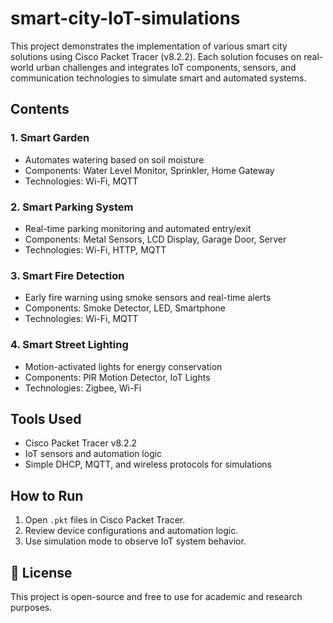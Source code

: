 # smart-city-IoT-simulations

This project demonstrates the implementation of various smart city solutions using Cisco Packet Tracer (v8.2.2). Each solution focuses on real-world urban challenges and integrates IoT components, sensors, and communication technologies to simulate smart and automated systems.

##  Contents

### 1. Smart Garden
- Automates watering based on soil moisture
- Components: Water Level Monitor, Sprinkler, Home Gateway
- Technologies: Wi-Fi, MQTT

### 2. Smart Parking System
- Real-time parking monitoring and automated entry/exit
- Components: Metal Sensors, LCD Display, Garage Door, Server
- Technologies: Wi-Fi, HTTP, MQTT

### 3. Smart Fire Detection
- Early fire warning using smoke sensors and real-time alerts
- Components: Smoke Detector, LED, Smartphone
- Technologies: Wi-Fi, MQTT

### 4. Smart Street Lighting
- Motion-activated lights for energy conservation
- Components: PIR Motion Detector, IoT Lights
- Technologies: Zigbee, Wi-Fi

## Tools Used
- Cisco Packet Tracer v8.2.2
- IoT sensors and automation logic
- Simple DHCP, MQTT, and wireless protocols for simulations

## How to Run
1. Open `.pkt` files in Cisco Packet Tracer.
2. Review device configurations and automation logic.
3. Use simulation mode to observe IoT system behavior.

## 📄 License
This project is open-source and free to use for academic and research purposes.
